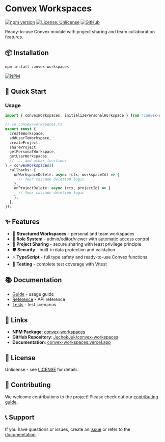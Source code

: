 # Convex Workspaces

[![npm version](https://badge.fury.io/js/convex-workspaces.svg)](https://www.npmjs.com/package/convex-workspaces)
[![License: Unlicense](https://img.shields.io/badge/License-Unlicense-blue.svg)](https://unlicense.org/)
[![GitHub](https://img.shields.io/badge/GitHub-JuchokJuk%2Fconvex--workspaces-blue)](https://github.com/JuchokJuk/convex-workspaces)

Ready-to-use Convex module with project sharing and team collaboration features.

## 📦 Installation

```bash
npm install convex-workspaces
```

[![NPM](https://nodei.co/npm/convex-workspaces.png)](https://www.npmjs.com/package/convex-workspaces)

## 🚀 Quick Start

### Usage

```typescript
import { convexWorkspaces, initializePersonalWorkspace } from "convex-workspaces";

// In convex/workspaces.ts
export const {
  createWorkspace,
  addUserToWorkspace,
  createProject,
  shareProject,
  getPersonalWorkspace,
  getUserWorkspaces,
  // ... and other functions
} = convexWorkspaces({
  callbacks: {
    onWorkspaceDelete: async (ctx, workspaceId) => {
      // Your cascade deletion logic
    },
    onProjectDelete: async (ctx, projectId) => {
      // Your cascade deletion logic
    },
  },
});
```

## ✨ Features

- 🏢 **Structured Workspaces** - personal and team workspaces
- 👥 **Role System** - admin/editor/viewer with automatic access control
- 🔗 **Project Sharing** - secure sharing with least privilege principle
- 🛡️ **Security** - built-in data protection and validation
- ⚡ **TypeScript** - full type safety and ready-to-use Convex functions
- 🧪 **Testing** - complete test coverage with Vitest

## 📚 Documentation

- [Guide](https://convex-workspaces.vercel.app/guide/) - usage guide
- [Reference](https://convex-workspaces.vercel.app/reference/) - API reference
- [Tests](https://convex-workspaces.vercel.app/tests/) - test scenarios

## 🔗 Links

- **NPM Package**: [convex-workspaces](https://www.npmjs.com/package/convex-workspaces)
- **GitHub Repository**: [JuchokJuk/convex-workspaces](https://github.com/JuchokJuk/convex-workspaces)
- **Documentation**: [convex-workspaces.vercel.app](https://convex-workspaces.vercel.app)

## 📄 License

Unlicense - see [LICENSE](LICENSE) for details.

## 🤝 Contributing

We welcome contributions to the project! Please check out our [contributing guide](CONTRIBUTING.md).

## 📞 Support

If you have questions or issues, create an [issue](https://github.com/JuchokJuk/convex-workspaces/issues) or refer to the [documentation](https://convex-workspaces.vercel.app/).